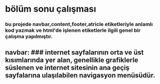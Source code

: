 # bölüm sonu çalışması
### bu projede navbar,content,footer,atricle etiketleriyle anlamlı kod yazmak ve html'de işlenen etiketlerle ilgili genel bir çalışma yapılmıştır.

## navbar: ### internet sayfalarının orta ve üst kısımlarında yer alan, genellikle grafiklerle süslenen ve internet sitesinin ana geçiş sayfalarına ulaşılabilen navigasyon menüsüdür.
